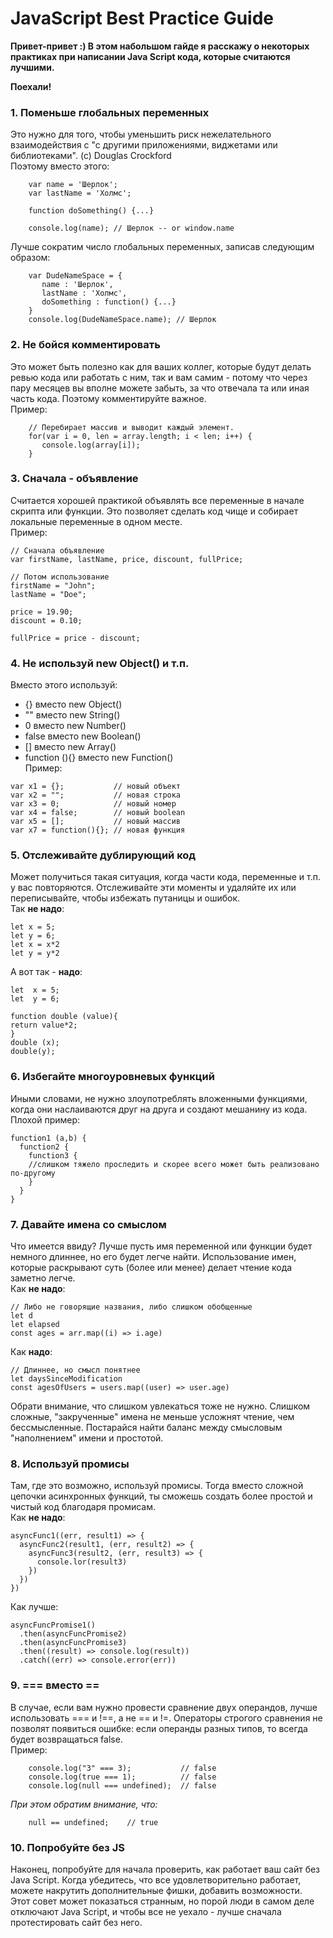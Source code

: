 # JavaScript Best Practice Guide

**Привет-привет :) В этом набольшом гайде я расскажу о некоторых практиках при написании Java Script кода, которые считаются лучшими.**

**Поехали!**

### 1. Поменьше глобальных переменных
Это нужно для того, чтобы уменьшить риск нежелательного взаимодействия с "с другими приложениями, виджетами или библиотеками". (с) Douglas Crockford  
Поэтому вместо этого:
```
	var name = 'Шерлок';  
	var lastName = 'Холмс';  
	  
	function doSomething() {...}  
	 
	console.log(name); // Шерлок -- or window.name
``` 
Лучше сократим число глобальных переменных, записав следующим образом:
```
	var DudeNameSpace = {  
	   name : 'Шерлок',  
	   lastName : 'Холмс',  
	   doSomething : function() {...}  
	}  
	console.log(DudeNameSpace.name); // Шерлок
```
### 2. Не бойся комментировать
Это может быть полезно как для ваших коллег, которые будут делать ревью кода или работать с ним, так и вам самим - потому что через пару месяцев вы вполне можете забыть, за что отвечала та или иная часть кода. Поэтому комментируйте важное.  
Пример:
```
	// Перебирает массив и выводит каждый элемент.    
	for(var i = 0, len = array.length; i < len; i++) {  
	   console.log(array[i]);  
	}
```

### 3. Сначала - объявление
Считается хорошей практикой объявлять все переменные в начале скрипта или функции. Это позволяет сделать код чище и собирает локальные переменные в одном месте.  
Пример:
```
// Сначала объявление
var firstName, lastName, price, discount, fullPrice;

// Потом использование
firstName = "John";
lastName = "Doe";

price = 19.90;
discount = 0.10;

fullPrice = price - discount;
```

### 4. Не используй new Object() и т.п.
Вместо этого используй: 
* {} вместо new Object()
* "" вместо new String()
* 0 вместо new Number()
* false вместо new Boolean()
* [] вместо new Array()
* function (){} вместо new Function()  
Пример: 
```
var x1 = {};           // новый объект
var x2 = "";           // новая строка
var x3 = 0;            // новый номер
var x4 = false;        // новый boolean
var x5 = [];           // новый массив
var x7 = function(){}; // новая функция
```

### 5. Отслеживайте дублирующий код
Может получиться такая ситуация, когда части кода, переменные и т.п. у вас повторяются. Отслеживайте эти моменты и удаляйте их или переписывайте, чтобы избежать путаницы и ошибок.  
Так **не надо**:
```
let x = 5;
let y = 6;
let x = x*2
let y = y*2
```  
А вот так - **надо**:
```
let  x = 5;
let  y = 6;

function double (value){
return value*2;
}
double (x);
double(y);
```

### 6. Избегайте многоуровневых функций
Иными словами, не нужно злоупотреблять вложенными функциями, когда они наслаиваются друг на друга и создают мешанину из кода.  
Плохой пример:
```
function1 (a,b) {
  function2 {
    function3 {
    //слишком тяжело проследить и скорее всего может быть реализовано по-другому
    }
  }
}
```

### 7. Давайте имена со смыслом
Что имеется ввиду? Лучше пусть имя переменной или функции будет немного длиннее, но его будет легче найти. Использование имен, которые раскрывают суть (более или менее) делает чтение кода заметно легче.  
Как **не надо**:
```
// Либо не говорящие названия, либо слишком обобщенные
let d
let elapsed
const ages = arr.map((i) => i.age)
```  
Как **надо**:
```
// Длиннее, но смысл понятнее
let daysSinceModification
const agesOfUsers = users.map((user) => user.age)
```
Обрати внимание, что слишком увлекаться тоже не нужно. Слишком сложные, "закрученные" имена не меньше усложнят чтение, чем бессмысленные. Постарайся найти баланс между смысловым "наполнением" имени и простотой. 

### 8. Используй промисы
Там, где это возможно, используй промисы. Тогда вместо сложной цепочки асинхронных функций, ты сможешь создать более простой и чистый код благодаря промисам.  
Как **не надо**:
```
asyncFunc1((err, result1) => {
  asyncFunc2(result1, (err, result2) => {
    asyncFunc3(result2, (err, result3) => {
      console.lor(result3)
    })
  })
})
```  
Как лучше:
```
asyncFuncPromise1()
  .then(asyncFuncPromise2)
  .then(asyncFuncPromise3)
  .then((result) => console.log(result))
  .catch((err) => console.error(err))
```

### 9. === вместо ==
В случае, если вам нужно провести сравнение двух операндов, лучше использовать === и !==, а не == и !=. Операторы строгого сравнения не позволят появиться ошибке: если операнды   разных типов, то всегда будет возвращаться false.  
Пример:
```
	console.log("3" === 3);           // false
	console.log(true === 1);          // false
	console.log(null === undefined);  // false
```
*При этом обратим внимание, что:*
``` 
	null == undefined;    // true
```

### 10. Попробуйте без JS
Наконец, попробуйте для начала проверить, как работает ваш сайт без Java Script. Когда убедитесь, что все удовлетворительно работает, можете накрутить дополнительные фишки, добавить возможности.  
Этот совет может показаться странным, но порой люди в самом деле отключают Java Script, и чтобы все не уехало - лучше сначала протестировать сайт без него.